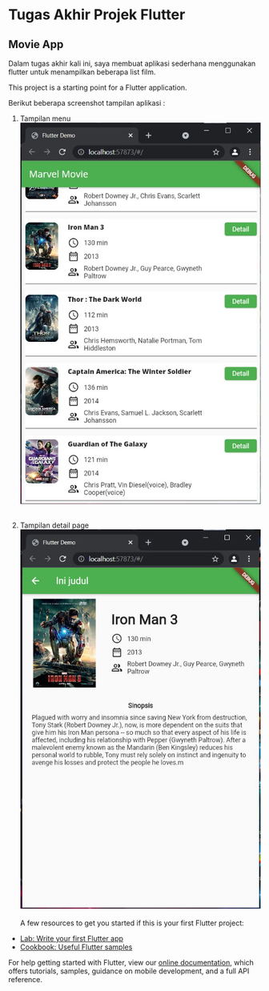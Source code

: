 # Tugas Akhir Projek Flutter

## Movie App

Dalam tugas akhir kali ini, saya membuat aplikasi sederhana menggunakan flutter untuk menampilkan beberapa list film.

This project is a starting point for a Flutter application.

Berikut beberapa screenshot tampilan aplikasi : </br>

1. Tampilan menu </br>
   ![Capture](assets/Capture.JPG)</br></br>

2. Tampilan detail page </br>
   ![Capture2](assets/Capture2.JPG)</br></br>
   A few resources to get you started if this is your first Flutter project:

- [Lab: Write your first Flutter app](https://flutter.dev/docs/get-started/codelab)
- [Cookbook: Useful Flutter samples](https://flutter.dev/docs/cookbook)

For help getting started with Flutter, view our
[online documentation](https://flutter.dev/docs), which offers tutorials,
samples, guidance on mobile development, and a full API reference.
